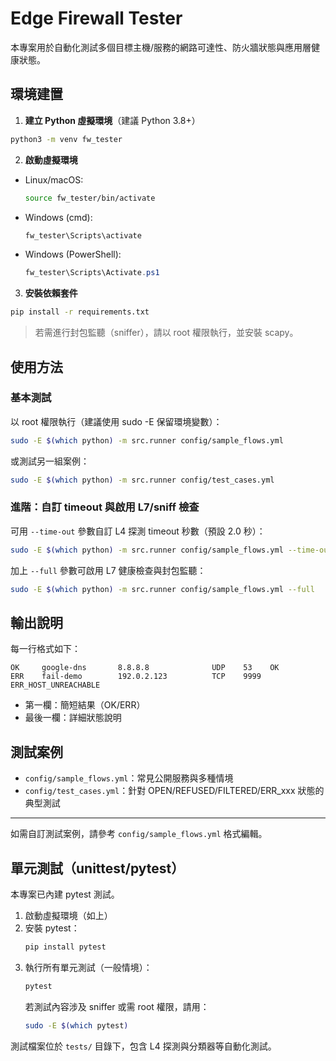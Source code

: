 # Edge Firewall Tester

本專案用於自動化測試多個目標主機/服務的網路可達性、防火牆狀態與應用層健康狀態。

## 環境建置

1. **建立 Python 虛擬環境**（建議 Python 3.8+）

```bash
python3 -m venv fw_tester
```

2. **啟動虛擬環境**

- Linux/macOS:
  ```bash
  source fw_tester/bin/activate
  ```
- Windows (cmd):
  ```cmd
  fw_tester\Scripts\activate
  ```
- Windows (PowerShell):
  ```powershell
  fw_tester\Scripts\Activate.ps1
  ```

3. **安裝依賴套件**

```bash
pip install -r requirements.txt
```

> 若需進行封包監聽（sniffer），請以 root 權限執行，並安裝 scapy。

## 使用方法

### 基本測試

以 root 權限執行（建議使用 sudo -E 保留環境變數）：

```bash
sudo -E $(which python) -m src.runner config/sample_flows.yml
```

或測試另一組案例：

```bash
sudo -E $(which python) -m src.runner config/test_cases.yml
```

### 進階：自訂 timeout 與啟用 L7/sniff 檢查

可用 `--time-out` 參數自訂 L4 探測 timeout 秒數（預設 2.0 秒）：

```bash
sudo -E $(which python) -m src.runner config/sample_flows.yml --time-out 8
```

加上 `--full` 參數可啟用 L7 健康檢查與封包監聽：

```bash
sudo -E $(which python) -m src.runner config/sample_flows.yml --full
```

## 輸出說明

每一行格式如下：

```
OK     google-dns       8.8.8.8              UDP    53    OK
ERR    fail-demo        192.0.2.123          TCP    9999  ERR_HOST_UNREACHABLE
```
- 第一欄：簡短結果（OK/ERR）
- 最後一欄：詳細狀態說明

## 測試案例

- `config/sample_flows.yml`：常見公開服務與多種情境
- `config/test_cases.yml`：針對 OPEN/REFUSED/FILTERED/ERR_xxx 狀態的典型測試

---

如需自訂測試案例，請參考 `config/sample_flows.yml` 格式編輯。

## 單元測試（unittest/pytest）

本專案已內建 pytest 測試。

1. 啟動虛擬環境（如上）
2. 安裝 pytest：
   ```bash
   pip install pytest
   ```
3. 執行所有單元測試（一般情境）：
   ```bash
   pytest
   ```
   若測試內容涉及 sniffer 或需 root 權限，請用：
   ```bash
   sudo -E $(which pytest)
   ```

測試檔案位於 `tests/` 目錄下，包含 L4 探測與分類器等自動化測試。
